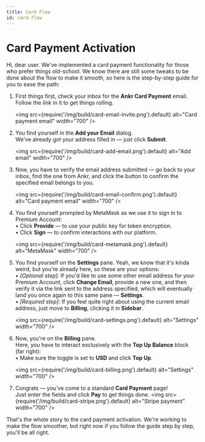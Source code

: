 ```yaml
---
title: Card Flow
id: card-flow
---
```


# Card Payment Activation

Hi, dear user. We've implemented a card payment functionality for those who prefer things old-school. We know there are still some tweaks to be done about the flow to make it smooth, so here is the step-by-step guide for you to ease the path: 

1. First things first, check your inbox for the **Ankr Card Payment** email.  
    Follow the _link_ in it to get things rolling.

    <img src={require('/img/build/card-email-invite.png').default} alt="Card payment email" width="700" />

2. You find yourself in the **Add your Email** dialog.  
    We've already got your address filled in — just click **Submit**.

    <img src={require('/img/build/card-add-email.png').default} alt="Add email" width="700" />

3. Now, you have to verify the email address submitted — go back to your inbox, find the one from Ankr, and click the button to confirm the specified email belongs to you.

    <img src={require('/img/build/card-email-confirm.png').default} alt="Card payment email" width="700" />

4. You find yourself prompted by MetaMask as we use it to sign in to Premium Account:  
    • Click **Provide** — to use your public key for token encryption.  
    • Click **Sign** — to confirm interactions with our platform.

    <img src={require('/img/build/card-metamask.png').default} alt="MetaMask" width="700" />

5. You find yourself on the **Settings** pane. Yeah, we know that it's kinda weird, but you're already here, so these are your options:   
    • _[Optional step]:_ If you'd like to use some other email address for your Premium Account, click **Change Email**, provide a new one, and then verify it via the link sent to the address specified, which will eventually land you once again to this same pane — **Settings**.  
    • _[Required step]:_ If you feel quite right about using the current email address, just move to **Billing**, clicking it in **Sidebar**.

    <img src={require('/img/build/card-settings.png').default} alt="Settings" width="700" />

6. Now, you're on the **Billing** pane.  
    Here, you have to interact exclusively with the **Top Up Balance** block (far right):  
    • Make sure the toggle is set to **USD** and click **Top Up**.

    <img src={require('/img/build/card-billing.png').default} alt="Settings" width="700" />

7. Congrats — you've come to a standard **Card Payment** page!  
    Just enter the fields and click **Pay** to get things done.
   <img src={require('/img/build/card-stripe.png').default} alt="Stripe payment" width="700" />

That's the whole story to the card payment activation. We're working to make the flow smoother, but right now if you follow the guide step by step, you'll be all right.